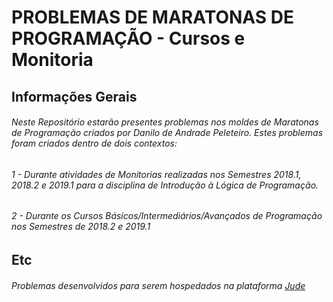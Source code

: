 # PROBLEMAS DE MARATONAS DE PROGRAMAÇÃO - Cursos e Monitoria

## **Informações Gerais**

###### Neste Repositório estarão presentes problemas nos moldes de Maratonas de Programação criados por Danilo de Andrade Peleteiro. Estes problemas foram criados dentro de dois contextos:
###### 1 - Durante atividades de Monitorias realizadas nos Semestres 2018.1, 2018.2 e 2019.1 para a disciplina de Introdução à Lógica de Programação.
###### 2 - Durante os Cursos Básicos/Intermediários/Avançados de Programação nos Semestres de 2018.2 e 2019.1

## **Etc**

###### Problemas desenvolvidos para serem hospedados na plataforma [Jude](200.128.51.30)
